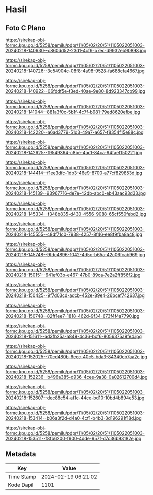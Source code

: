 # Hasil

## Foto C Plano

https://sirekap-obj-formc.kpu.go.id/5258/pemilu/pdpr/11/05/02/20/51/1105022051003-20240218-140630--c860dd52-23d1-4cf9-b7ec-d9932eb90898.jpg

https://sirekap-obj-formc.kpu.go.id/5258/pemilu/pdpr/11/05/02/20/51/1105022051003-20240218-140726--3c54904c-08f8-4a98-9528-fa688cfa4667.jpg

https://sirekap-obj-formc.kpu.go.id/5258/pemilu/pdpr/11/05/02/20/51/1105022051003-20240218-140922--06fddf5e-f3ed-40ae-9e80-8d923347cb99.jpg

https://sirekap-obj-formc.kpu.go.id/5258/pemilu/pdpr/11/05/02/20/51/1105022051003-20240218-141044--881a3f0c-5b1f-4c7f-b981-79ed8620efbe.jpg

https://sirekap-obj-formc.kpu.go.id/5258/pemilu/pdpr/11/05/02/20/51/1105022051003-20240218-142220--a6ad3779-51d3-49a7-a657-f8354f15e88c.jpg

https://sirekap-obj-formc.kpu.go.id/5258/pemilu/pdpr/11/05/02/20/51/1105022051003-20240218-142625--f9549364-c8be-4ac1-84ca-94faef150221.jpg

https://sirekap-obj-formc.kpu.go.id/5258/pemilu/pdpr/11/05/02/20/51/1105022051003-20240218-144414--f1ee3dfc-1db3-46e9-8700-a77cf829853d.jpg

https://sirekap-obj-formc.kpu.go.id/5258/pemilu/pdpr/11/05/02/20/51/1105022051003-20240218-145139--93967716-de7e-42db-abc0-eb43aac93d33.jpg

https://sirekap-obj-formc.kpu.go.id/5258/pemilu/pdpr/11/05/02/20/51/1105022051003-20240218-145334--f348b835-d430-4556-9088-65cf550febd2.jpg

https://sirekap-obj-formc.kpu.go.id/5258/pemilu/pdpr/11/05/02/20/51/1105022051003-20240218-145555--c8df71c0-7938-4257-8f46-ee8f9fba8a48.jpg

https://sirekap-obj-formc.kpu.go.id/5258/pemilu/pdpr/11/05/02/20/51/1105022051003-20240218-145748--9fdc4896-1042-4d5c-b65a-42c06fcab969.jpg

https://sirekap-obj-formc.kpu.go.id/5258/pemilu/pdpr/11/05/02/20/51/1105022051003-20240218-150151--641ef03b-e467-47b0-89ca-7e2a2ff856f2.jpg

https://sirekap-obj-formc.kpu.go.id/5258/pemilu/pdpr/11/05/02/20/51/1105022051003-20240218-150425--9f7d03cd-adcb-452e-89e4-26bcef742637.jpg

https://sirekap-obj-formc.kpu.go.id/5258/pemilu/pdpr/11/05/02/20/51/1105022051003-20240218-150748--82ff1ee7-1818-462d-9f34-673f4f4a7790.jpg

https://sirekap-obj-formc.kpu.go.id/5258/pemilu/pdpr/11/05/02/20/51/1105022051003-20240218-151611--ad3fb25a-a849-4c36-bcf6-8056375a9fe4.jpg

https://sirekap-obj-formc.kpu.go.id/5258/pemilu/pdpr/11/05/02/20/51/1105022051003-20240218-152025--70cd480b-6eec-40c5-bda3-84340cb7aa2c.jpg

https://sirekap-obj-formc.kpu.go.id/5258/pemilu/pdpr/11/05/02/20/51/1105022051003-20240218-152236--b496a385-d936-4cee-9a38-0a02612700d4.jpg

https://sirekap-obj-formc.kpu.go.id/5258/pemilu/pdpr/11/05/02/20/51/1105022051003-20240218-152607--dec88c54-af1c-44ce-bd10-10bd4b894e53.jpg

https://sirekap-obj-formc.kpu.go.id/5258/pemilu/pdpr/11/05/02/20/51/1105022051003-20240218-153414--b06a3f2d-d4a0-4cf1-b4b3-3d196291f18d.jpg

https://sirekap-obj-formc.kpu.go.id/5258/pemilu/pdpr/11/05/02/20/51/1105022051003-20240218-153511--f8fb6200-f900-4dde-957f-d7c36b93182e.jpg


## Metadata

| Key        | Value               |
| ---------- | ------------------- |
| Time Stamp | 2024-02-19 06:21:02 |
| Kode Dapil | 1101                |



